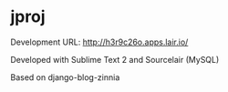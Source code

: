 # jproj

Development URL:  http://h3r9c26o.apps.lair.io/

Developed with Sublime Text 2 and Sourcelair (MySQL)

Based on django-blog-zinnia
